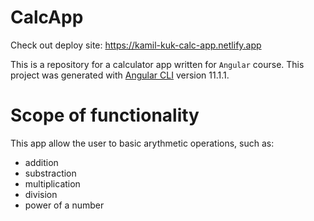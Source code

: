 # CalcApp

Check out deploy site: https://kamil-kuk-calc-app.netlify.app

This is a repository for a calculator app written for `Angular` course. This project was generated with [Angular CLI](https://github.com/angular/angular-cli) version 11.1.1.

# Scope of functionality
This app allow the user to basic arythmetic operations, such as:
<ul>
  <li>addition</li>
  <li>substraction</li>
  <li>multiplication</li>
  <li>division</li>
  <li>power of a number</li>

[comment]: <> (  <li>root of any degree</li>)

[comment]: <> (  <li>power of any degree</li>)
</ul>
